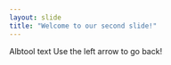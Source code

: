 ```yaml
---
layout: slide
title: "Welcome to our second slide!"
---
```

Albtool text
Use the left arrow to go back!
